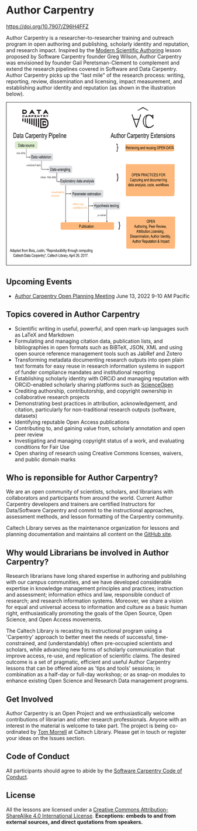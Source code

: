 # Author Carpentry                
https://doi.org/10.7907/Z96H4FFZ

Author Carpentry is a researcher-to-researcher training and outreach program in
open authoring and publishing, scholarly identity and reputation, and research
impact. Inspired by the [Modern Scientific
Authoring](https://swcarpentry.github.io/modern-scientific-authoring/) lesson
proposed by Software Carpentry founder Greg Wilson, Author Carpentry was
envisioned by founder Gail Peretsman-Clement to complement and extend the 
research pipelines covered in Software and Data Carpentry. Author Carpentry 
picks up the "last mile" of the research process: writing, reporting, review, 
dissemination and licensing, impact measurement, and establishing author identity and reputation (as shown in the illustration below).


<img src="img/AC_Pipeline.png" alt="Author Carpentry Pipeline" width="666" height="444" border="1">

## Upcoming Events
* [Author Carpentry Open Planning Meeting](https://libcal.caltech.edu/event/9097578) June 13, 2022 9-10 AM Pacific

## Topics covered in Author Carpentry 

* Scientific writing in useful, powerful, and open mark-up languages such as LaTeX and Markdown 
* Formulating and managing citation data, publication lists, and bibliographies in open formats such as BiBTeX, JSON, XML and using open source reference management tools such as JabRef and Zotero
* Transforming metadata documenting research outputs into open plain text formats for easy reuse in research information systems in support of funder compliance mandates and institutional reporting
* Establishing scholarly identity with ORCiD and managing reputation with ORCiD-enabled scholarly sharing platforms such as [ScienceOpen](https://www.scienceopen.com)
* Crediting authorship, contributorship, and copyright ownership in collaborative research projects
* Demonstrating best practices in attribution, acknowledgement, and citation, particularly for non-traditional research outputs (software, datasets)
* Identifying reputable Open Access publications
* Contributing to, and gaining value from, scholarly annotation and open peer review
* Investigating and managing copyright status of a work, and evaluating conditions for Fair Use
* Open sharing of research using Creative Commons licenses, waivers, and public domain marks

## Who is reponsible for Author Carpentry?

We are an open community of scientists, scholars, and librarians with collaborators and participants from around the world. Current Author Carpentry developers and trainers are certified Instructors for Data/Software Carpentry and commit to the instructional approaches, assessment methods, and lesson formatting of the Carpentry community.

Caltech Library serves as the maintenance organization for lessons and planning documentation and maintains all content on the [GitHub site](https://github.com/AuthorCarpentry). 


## Why would Librarians be involved in Author Carpentry?

Research librarians have long shared expertise in authoring and publishing with our campus communities, and we have developed considerable expertise in knowledge management principles and practices; instruction and assessment; information ethics and law, responsible conduct of research; and research information systems. Moreover, we share a vision for equal and universal access to information and culture as a basic human right, enthusiastically promoting the goals of the Open Source, Open Science, and Open Access movements. 

The Caltech Library is recasting its instructional program using a 'Carpentry' approach to better meet the needs of successful, time-constrained, and (understandably) often pre-occupied scientists and scholars, while advancing new forms of scholarly communication that improve access, re-use, and replication of scientific claims. The desired outcome is a set of pragmatic, efficient and useful Author Carpentry lessons that can be offered alone as 'tips and tools' sessions; in combination as a half-day or full-day workshop; or as snap-on modules to enhance existing Open Science and Research Data management programs. 


## Get Involved
Author Carpentry is an Open Project and we enthusiastically welcome
contributions of librarian and other research professionals. Anyone with an
interest in the material is welcome to take part. The project is being
co-ordinated by [Tom Morrell](mailto:tmorrell@caltech.edu) at Caltech
Library. Please get in touch  or register your ideas on the Issues section.

## Code of Conduct
All participants should agree to abide by the [Software Carpentry Code of Conduct](https://software-carpentry.org/conduct/).

## License
All the lessons are licensed under a [Creative Commons Attribution-ShareAlike 4.0 International License](https://creativecommons.org/licenses/by-sa/4.0/). **Exceptions: embeds to and from external sources, and direct quotations from speakers.**


<script type="application/ld+json">
{
  "@context": "http://schema.org",
  "@type": "CreativeWork",
  "@id": "https://doi.org/10.7907/z96h4ffz",
  "url": "https://authorcarpentry.github.io",
  "additionalType": "Curriculum",
  "name": "AuthorCarpentry Homepage",
  "author": {
    "name": "Caltech Library"
  },
  "description": "Author Carpentry, is a researcher- to -researcher training
and outreach program to enhance scientific authorship and publishing in the
digital age. The aim of Author Carpentry is to promote and support good
information handling tools, practices, and skills that help researchers
prepare, submit, and publish contributions that add value to the scholarly
record and invite others to adapt and build upon them. AuthorCarpentry promotes
the Force11 FAIR principles ensuring that scientific outputs are Findable,
Accessibe, Interoperable, and Reuseable. FAIR puts specific emphasis on
enhancing the ability of machines to automatically find and use the data, in
addition to supporting its reuse by individuals.",
  "license": "https://creativecommons.org/licenses/by/4.0",
  "keywords": "Responsible conduct of reserach, Researcher training",
  "inLanguage": "En",
  "datePublished": "2017",
  "schemaVersion": "http://datacite.org/schema/kernel-3",
  "publisher": {
    "@type": "Organization",
    "name": "Caltech Library"
  },
  "provider": {
    "@type": "Organization",
    "name": "DataCite"
  }
}
</script>


